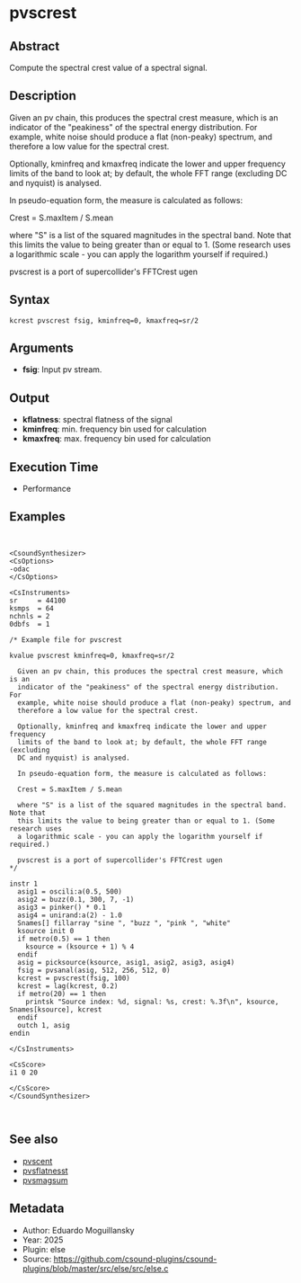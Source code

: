 # pvscrest

## Abstract


Compute the spectral crest value of a spectral signal.

## Description

Given an pv chain, this produces the spectral crest measure, which is an 
indicator of the "peakiness" of the spectral energy distribution. For 
example, white noise should produce a flat (non-peaky) spectrum, and 
therefore a low value for the spectral crest.

Optionally, kminfreq and kmaxfreq indicate the lower and upper frequency 
limits of the band to look at; by default, the whole FFT range (excluding 
DC and nyquist) is analysed.

In pseudo-equation form, the measure is calculated as follows:

Crest = S.maxItem / S.mean

where "S" is a list of the squared magnitudes in the spectral band. Note that 
this limits the value to being greater than or equal to 1. (Some research uses 
a logarithmic scale - you can apply the logarithm yourself if required.)

pvscrest is a port of supercollider's FFTCrest ugen

## Syntax


```csound
kcrest pvscrest fsig, kminfreq=0, kmaxfreq=sr/2
```

## Arguments

* **fsig**: Input pv stream.

## Output

* **kflatness**: spectral flatness of the signal
* **kminfreq**: min. frequency bin used for calculation
* **kmaxfreq**: max. frequency bin used for calculation

## Execution Time

* Performance

## Examples


```csound


<CsoundSynthesizer>
<CsOptions>
-odac
</CsOptions>

<CsInstruments>
sr     = 44100
ksmps  = 64
nchnls = 2
0dbfs  = 1

/* Example file for pvscrest

kvalue pvscrest kminfreq=0, kmaxfreq=sr/2

  Given an pv chain, this produces the spectral crest measure, which is an 
  indicator of the "peakiness" of the spectral energy distribution. For 
  example, white noise should produce a flat (non-peaky) spectrum, and 
  therefore a low value for the spectral crest.
  
  Optionally, kminfreq and kmaxfreq indicate the lower and upper frequency 
  limits of the band to look at; by default, the whole FFT range (excluding 
  DC and nyquist) is analysed.
  
  In pseudo-equation form, the measure is calculated as follows:
  
  Crest = S.maxItem / S.mean
  
  where "S" is a list of the squared magnitudes in the spectral band. Note that 
  this limits the value to being greater than or equal to 1. (Some research uses 
  a logarithmic scale - you can apply the logarithm yourself if required.)

  pvscrest is a port of supercollider's FFTCrest ugen
*/

instr 1
  asig1 = oscili:a(0.5, 500)
  asig2 = buzz(0.1, 300, 7, -1)
  asig3 = pinker() * 0.1
  asig4 = unirand:a(2) - 1.0
  Snames[] fillarray "sine ", "buzz ", "pink ", "white"
  ksource init 0
  if metro(0.5) == 1 then
    ksource = (ksource + 1) % 4
  endif
  asig = picksource(ksource, asig1, asig2, asig3, asig4)
  fsig = pvsanal(asig, 512, 256, 512, 0)
  kcrest = pvscrest(fsig, 100)
  kcrest = lag(kcrest, 0.2)
  if metro(20) == 1 then
    printsk "Source index: %d, signal: %s, crest: %.3f\n", ksource, Snames[ksource], kcrest
  endif
  outch 1, asig
endin

</CsInstruments>

<CsScore>
i1 0 20

</CsScore>
</CsoundSynthesizer>



```


## See also

* [pvscent](http://www.csound.com/docs/manual/pvscent.html)
* [pvsflatnesst](pvsflatness.md)
* [pvsmagsum](pvsmagsum.md)


## Metadata

* Author: Eduardo Moguillansky
* Year: 2025
* Plugin: else
* Source: https://github.com/csound-plugins/csound-plugins/blob/master/src/else/src/else.c
